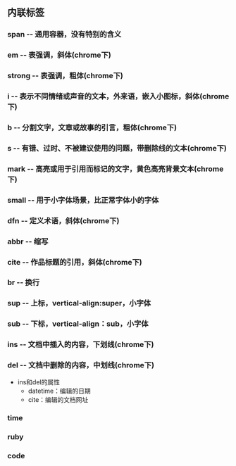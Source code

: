 ## 内联标签

### span -- 通用容器，没有特别的含义

### em -- 表强调，斜体\(chrome下\)

### strong -- 表强调，粗体\(chrome下\)

### i -- 表示不同情绪或声音的文本，外来语，嵌入小图标，斜体\(chrome下\)

### b -- 分割文字，文章或故事的引言，粗体\(chrome下\)

### s -- 有错、过时、不被建议使用的问题，带删除线的文本\(chrome下\)

### mark -- 高亮或用于引用而标记的文字，黄色高亮背景文本\(chrome下\)

### small -- 用于小字体场景，比正常字体小的字体

### dfn -- 定义术语，斜体\(chrome下\)

### abbr -- 缩写

### cite -- 作品标题的引用，斜体\(chrome下\)

### br -- 换行

### sup -- 上标，vertical-align:super，小字体

### sub -- 下标，vertical-align：sub，小字体

### ins -- 文档中插入的内容，下划线\(chrome下\)

### del -- 文档中删除的内容，中划线\(chrome下\)

* ins和del的属性
  * datetime：编辑的日期
  * cite：编辑的文档网址

### time

### ruby

### code



